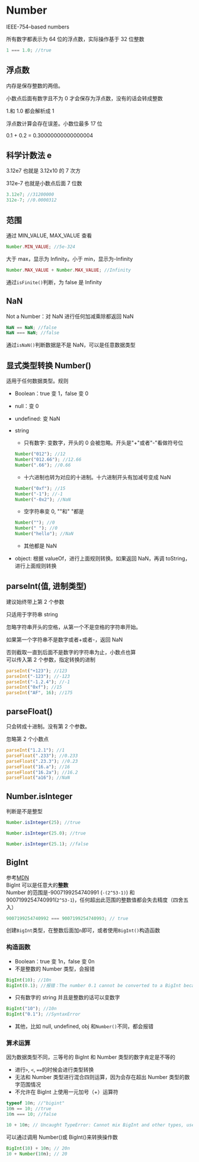 # Number

IEEE-754–based numbers

所有数字都表示为 64 位的浮点数，实际操作基于 32 位整数

```js
1 === 1.0; //true
```

## 浮点数

内存是保存整数的两倍。

小数点后面有数字且不为 0 才会保存为浮点数，没有的话会转成整数

1.和 1.0 都会解析成 1

浮点数计算会存在误差。小数位最多 17 位

0.1 + 0.2 = 0.30000000000000004

## 科学计数法 e

3.12e7 也就是 3.12x10 的 7 次方

312e-7 也就是小数点后面 7 位数

```js
3.12e7; //31200000
312e-7; //0.0000312
```

## 范围

通过 MIN_VALUE, MAX_VALUE 查看

```js
Number.MIN_VALUE; //5e-324
```

大于 max，显示为 Infinity。小于 min，显示为-Infinity

```js
Number.MAX_VALUE + Number.MAX_VALUE; //Infinity
```

通过`isFinite()`判断，为 false 是 Infinity

## NaN

Not a Number：对 NaN 进行任何加减乘除都返回 NaN

```js
NaN == NaN; //false
NaN === NaN; //false
```

通过`isNaN()`判断数据是不是 NaN，可以是任意数据类型

## 显式类型转换 Number()

适用于任何数据类型。规则

- Boolean：true 变 1，false 变 0

- null：变 0

- undefined: 变 NaN

- string

  - 只有数字: 变数字，开头的 0 会被忽略。开头是"+"或者"-"看做符号位

  ```js
  Number("012"); //12
  Number("012.66"); //12.66
  Number(".66"); //0.66
  ```

  - 十六进制也转为对应的十进制。十六进制开头有加减号变成 NaN

  ```js
  Number("0xf"); //15
  Number("-1"); //-1
  Number("-0x2"); //NaN
  ```

  - 空字符串变 0, ""和" "都是

  ```js
  Number(""); //0
  Number(" "); //0
  Number("hello"); //NaN
  ```

  - 其他都是 NaN

- object: 根据 valueOf，进行上面规则转换。如果返回 NaN，再调 toString，进行上面规则转换

## parseInt(值, 进制类型)

建议始终带上第 2 个参数

只适用于字符串 string

忽略字符串开头的空格，从第一个不是空格的字符串开始。

如果第一个字符串不是数字或者+或者-，返回 NaN

否则截取一直到后面不是数字的字符串为止，小数点也算  
可以传入第 2 个参数，指定转换的进制

```js
parseInt("+123"); //123
parseInt("-123"); //-123
parseInt("-1.2.4"); //-1
parseInt("0xf"); //15
parseInt("AF", 16); //175
```

## parseFloat()

只会转成十进制。没有第 2 个参数。

忽略第 2 个小数点

```js
parseInt("1.2.1"); //1
parseFloat(".233"); //0.233
parseFloat(".23.3"); //0.23
parseFloat("16.a"); //16
parseFloat("16.2a"); //16.2
parseFloat("a16"); //NaN
```

## Number.isInteger

判断是不是整型

```js
Number.isInteger(25); //true

Number.isInteger(25.0); //true

Number.isInteger(25.1); //false
```

## BigInt

参考[MDN](https://developer.mozilla.org/en-US/docs/Web/JavaScript/Reference/Global_Objects/BigInt)  
BigInt 可以是任意大的**整数**  
Number 的范围是-9007199254740991 (`-(2^53-1)`) 和 9007199254740991(`2^53-1`)，任何超出此范围的整数值都会失去精度（四舍五入）

```js
9007199254740992 === 9007199254740993; // true
```

创建`BigInt`类型，在整数后面加`n`即可，或者使用`BigInt()`构造函数

### 构造函数

- Boolean：true 变 1n，false 变 0n
- 不是整数的 Number 类型，会报错

```js
BigInt(10); //10n
BigInt(0.1); //报错：The number 0.1 cannot be converted to a BigInt because it is not an integer
```

- 只有数字的 string 并且是整数的话可以变数字

```js
BigInt("10"); //10n
BigInt("0.1"); //SyntaxError
```

- 其他，比如 null, undefined, obj 和`Number()`不同，都会报错

### 算术运算

因为数据类型不同，三等号的 BigInt 和 Number 类型的数字肯定是不等的

- 进行`>`, `<`, `==`的时候会进行类型转换
- 无法和 Number 类型进行混合四则运算，因为会存在超出 Number 类型的数字范围情况
- 不允许在 BigInt 上使用一元加号（+）运算符

```js
typeof 10n; //"bigint"
10n == 10; //true
10n === 10; //false

10 + 10n; // Uncaught TypeError: Cannot mix BigInt and other types, use explicit conversions
```

可以通过调用 Number()或 BigInt()来转换操作数

```js
BigInt(10) + 10n; // 20n
10 + Number(10n); // 20
```
